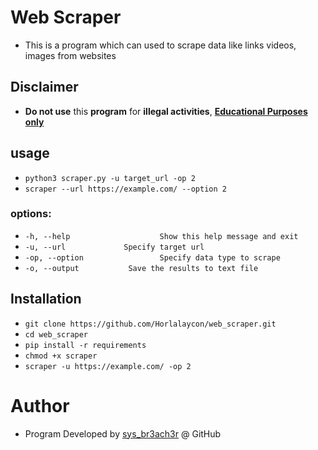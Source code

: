 # Web Scraper
- This is a program which can used to scrape data like links videos, images from websites

## Disclaimer
- <b>Do not use</b> this  <b>program</b> for <b>illegal activities</b>, <u><b>Educational Purposes only</b></u>

## usage
- ```python3 scraper.py -u target_url -op 2```
- ```scraper --url https://example.com/ --option 2```

### options:
- ```-h, --help            		   Show this help message and exit```
- ```-u, --url 	   		   Specify target url```
- ```-op, --option 	       		   Specify data type to scrape```
- ```-o, --output           Save the results to text file```

## Installation
- ```git clone https://github.com/Horlalaycon/web_scraper.git ```
- ```cd web_scraper```
- ```pip install -r requirements ```
- ```chmod +x scraper```
- ```scraper -u https://example.com/ -op 2```

# Author
- Program Developed by <a href="https://github.com/Horlalaycon">sys_br3ach3r</a> @ GitHub
